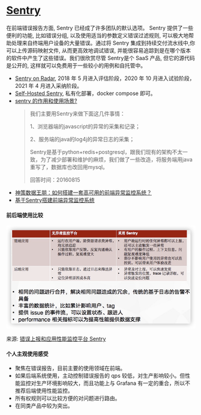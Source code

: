 # [Sentry](https://sentry.io/welcome/)

在前端错误报告方面, Sentry 已经成了许多团队的默认选项。 Sentry 提供了一些便利的功能, 比如错误分组, 以及使用适当的参数定义错误过滤规则, 可以极大地帮助处理来自终端用户设备的大量错误。通过将 Sentry 集成到持续交付流水线中,你可以上传源码映射文件, 从而更高效地调试错误, 并能很容易追踪到是在哪个版本的软件中产生了这些错误。我们很欣赏尽管 Sentry是个 SaaS 产品, 但它的源代码是公开的, 这样就可以免费用于一些较小的用例和自托管中。

* [Sentry on Radar](https://www.thoughtworks.com/radar/tools/sentry), 2018 年 5 月进入评估阶段，2020 年 10 月进入试验阶段，2021 年 4 月进入采纳阶段。
* [Self-Hosted Sentry](https://develop.sentry.dev/self-hosted/), 私有化部署，docker compose 即可。
* [sentry 的作用和使用场景?](https://www.zhihu.com/question/23922181)
  > 我们主要用Sentry来做下面这几件事情：
  > 
  >   1、浏览器端的javascript的异常的采集和记录；
  > 
  >   2、服务端的java的log4j的异常日志的采集；
  > 
  >   Sentry是基于python+redis+postgresql，跟我们现有的架构不太一致，为了减少部署和维护的麻烦，我们做了一些改造，将服务端用java重写了，数据库也改回用mysql。
  > 
  >   回答时间：20160815
* [神策数据王朋：如何搭建一套高可用的前端异常监控系统？](https://zhuanlan.zhihu.com/p/381930994)
* [基于Sentry搭建前端异常监控系统](https://segmentfault.com/a/1190000040237095)
  
#### 前后端使用比较

![](../images/3550757827-6015146472801.png)

来源: [错误上报和应用性能监控平台 Sentry](https://segmentfault.com/a/1190000039131388)

#### 个人主观使用感受

* 聚焦在错误报告，目前主要的使用领域在前端。
* 如果后端系统使用，主动控制错误报告的 qps 较低，对生产影响较小。但性能监控对生产环境影响较大，而且功能上与 Grafana 有一定的重合，所以不推荐后端使用性能监控。
* 所有权规则可以比较方便的对问题进行路由。
* 在同类产品中较为突出。
